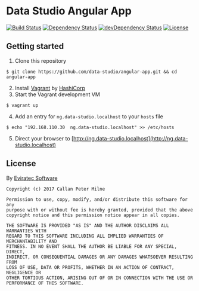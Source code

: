 # Data Studio Angular App

[![Build Status](https://travis-ci.org/data-studio/angular-app.svg?style=flat-square&branch=master)](https://travis-ci.org/data-studio/angular-app)
[![Dependency Status](https://david-dm.org/data-studio/angular-app/status.svg?style=flat-square)](https://david-dm.org/data-studio/angular-app)
[![devDependency Status](https://david-dm.org/data-studio/angular-app/dev-status.svg?style=flat-square)](https://david-dm.org/data-studio/angular-app#info=devDependencies)
[![License](https://img.shields.io/badge/license-ISC-orange.svg?style=flat-square)](https://github.com/data-studio/angular-app/blob/master/LICENSE)


## Getting started

1. Clone this repository
```shell
$ git clone https://github.com/data-studio/angular-app.git && cd angular-app
```
2. Install [Vagrant](https://www.vagrantup.com/) by [HashiCorp](https://www.hashicorp.com/)
3. Start the Vagrant development VM
```shell
$ vagrant up
```
4. Add an entry for `ng.data-studio.localhost` to your `hosts` file
```shell
$ echo "192.168.110.30	ng.data-studio.localhost" >> /etc/hosts
```
5. Direct your browser to [http://ng.data-studio.localhost](http://ng.data-studio.localhost)

## License

By [Eviratec Software](https://www.eviratec.com.au)

```
Copyright (c) 2017 Callan Peter Milne

Permission to use, copy, modify, and/or distribute this software for any
purpose with or without fee is hereby granted, provided that the above
copyright notice and this permission notice appear in all copies.

THE SOFTWARE IS PROVIDED "AS IS" AND THE AUTHOR DISCLAIMS ALL WARRANTIES WITH
REGARD TO THIS SOFTWARE INCLUDING ALL IMPLIED WARRANTIES OF MERCHANTABILITY AND
FITNESS. IN NO EVENT SHALL THE AUTHOR BE LIABLE FOR ANY SPECIAL, DIRECT,
INDIRECT, OR CONSEQUENTIAL DAMAGES OR ANY DAMAGES WHATSOEVER RESULTING FROM
LOSS OF USE, DATA OR PROFITS, WHETHER IN AN ACTION OF CONTRACT, NEGLIGENCE OR
OTHER TORTIOUS ACTION, ARISING OUT OF OR IN CONNECTION WITH THE USE OR
PERFORMANCE OF THIS SOFTWARE.
```
